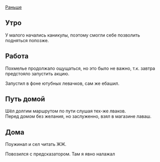 [Раньше](2019.10.27.md)
## Утро
У малого начались каникулы, поэтому смогли себе позволить подняться попозже.
## Работа
Похмелье продолжало ощущаться, но это было не важно, т.к. завтра предстояло запустить акцию.

Запустил в фоне ютубных левачков, сам же ебашил.
## Путь домой
Шёл долгим маршрутом по пути слушая тех-же лваков.  
Перед домом без желания, но заслуженно, взял в магазине лаваш.
## Дома
Поужинал и сел читать ЖЖ.

Повозился с предсказатором.
Там я явно налажал